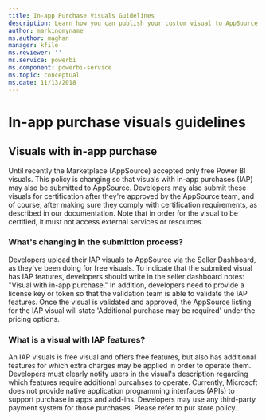 ```yaml
---
title: In-app Purchase Visuals Guidelines
description: Learn how you can publish your custom visual to AppSource for others to discover and use it via a purchase.
author: markingmyname
ms.author: maghan
manager: kfile
ms.reviewer: ''
ms.service: powerbi
ms.component: powerbi-service
ms.topic: conceptual
ms.date: 11/13/2018
---
```


# In-app purchase visuals guidelines

## Visuals with in-app purchase

Until recently the Marketplace (AppSource) accepted only free Power Bl visuals. This policy is changing so that visuals with in-app purchases (IAP) may also be submitted to AppSource. 
Developers may also submit these visuals for certification after they're approved by the AppSource team, and of course, after making sure they comply with certification requirements, as described in our documentation. Note that in order for the visual to be certified, it must not access external services or resources.

### What's changing in the submittion process?

Developers upload their IAP visuals to AppSource via the Seller Dashboard, as they've been doing for free visuals. To indicate that the submited visual has IAP features, developers should write in the seller dashboard notes: "Visual with in-app purchase." In addition, developers need to provide a license key or token so that the validation team is able to validate the IAP features. Once the visual is validated and approved, the AppSource listing for the IAP visual will state 'Additional purchase may be required' under the pricing options.

### What is a visual with IAP features?

An IAP visuals is free visual and offers free features, but also has additional features for which extra charges may be applied in order to operate them. Developers must clearly notify users in the visual's description regarding which features require additional purcahses to operate. Currently, Microsoft does not provide native application programming interfaces (APIs) to support purchase in apps and add-ins. 
Developers may use any third-party payment system for those purchases. Please refer to pur store policy.
